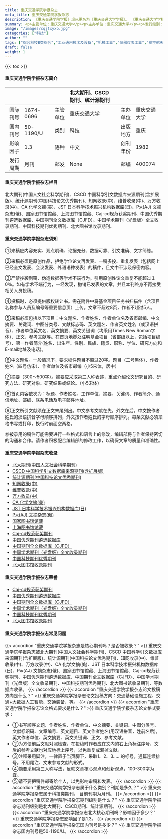 ```yaml
---
title: 重庆交通学院学报杂志
meta_title: 重庆交通学院学报杂志
description: 《重庆交通学院学报》现已更名为《重庆交通大学学报》。 《重庆交通大学学报》杂志（CN:50-1190/U）内容丰富、思想健康，1982年创刊，目前以月刊形式发行，刊物对外积极扩大宣传，致力于提高杂志质量与影响；专注于交通运输、土木工程、建筑与环境工程、电子与信息工程、管理科学与工程等领域的研究。本杂志旨在促进学术研究成果的发布和交流，推动相关领域的学科发展和创新。 该杂志已成为国内外交通工程和土木工程领域的重要学术刊物之一。该杂志拥有一支高水平的编辑和审稿团队，依托重庆交通大学优秀的学术资源，确保发布的论文具有较高的学术水平与科研价值。该杂志以季刊的形式出版，每期内容包括学术研究论文、技术与应用研究、案例分析、综述与评论、科研进展等内容。其中，学术研究论文是该杂志的主要内容，涵盖了交通运输规划与管理、铁路工程、道路工程、桥梁与隧道工程、港口与海岸工程、公共交通与城市轨道交通等多个学科领域。这些论文经过严格的同行评审，确保其学术质量、可靠性和可信度。 《重庆交通大学学报》还注重与实践应用的结合，积极推动科学研究成果的转化与推广。该杂志特别关注交通工程技术、运输规划与管理、智能交通系统、交通安全等领域的技术与应用研究。同时，它还定期发表案例分析、综述与评论，总结和回顾特定领域的研究进展，为读者提供最新的学术资讯和实践经验。
summary: <p>主管单位：重庆交通大学</p><p>主办单位：重庆交通大学</p><p>发行级别：北大期刊、CSCD期刊、统计源期刊</p><p>发行周期：月刊</p>
image: "/images/cqjtxyxb.jpg"
categories: ["科技"]
author: ""
tags: ["综合科技B类综合","工业通用技术及设备","机械工业","仪器仪表工业","航空航天科学与工程","武器工业与军事技术","铁路运输","公路与水路运输","汽车工业","船舶工业","水利水电工程","建筑科学与工程","动力工程","核科学技术","新能源","电力工业",]
draft: false
weight: 1
---
```


{{< toc >}}

#### 重庆交通学院学报杂志简介
|               |                               |               | 北大期刊、CSCD期刊、统计源期刊        |               |                           |
| ------------: | :---------------------------- | ------------: | :---------------------------- | ------------: | :------------------------ |
| 国际刊号      | 1674-0696   | 主管单位      | 重庆交通大学     | 主办单位      | 重庆交通大学     |
| 国内刊号      | 50-1190/U        | 类别          | 科技       | 出版地方      | 重庆           |
| 影响因子      | 1.3        | 语种          | 中文             | 创刊年份      | 1982    |
| 发行周期      | 月刊    | 邮发          | None              | 邮编          | 400074      |

#### 重庆交通学院学报杂志栏目
<span>北大期刊(中国人文社会科学期刊)</span>、<span>CSCD 中国科学引文数据库来源期刊(含扩展版)</span>、<span>统计源期刊(中国科技论文优秀期刊)</span>、<span>知网收录(中)</span>、<span>维普收录(中)</span>、<span>万方收录(中)</span>、<span>CA 化学文摘(美)</span>、<span>JST 日本科学技术振兴机构数据库(日)</span>、<span>Pж(AJ) 文摘杂志(俄)</span>、<span>国家图书馆馆藏</span>、<span>上海图书馆馆藏</span>、<span>Caj-cd规范获奖期刊</span>、<span>中国优秀期刊遴选数据库</span>、<span>中国期刊全文数据库（CJFD）</span>、<span>中国学术期刊（光盘版）全文收录期刊</span>、<span>中国科技期刊优秀期刊</span>、<span>北大图书馆收录期刊</span>、

#### 重庆交通学院学报杂志须知
<p><p>
	①来稿应内容充实、观点明确、论据充分、数据可靠、引文准确、文字简练。
</p><p>
	②来稿必须是原创作品，拒绝学位论文再发表、一稿多投、重复发表（包括网上已经全文发表、会议发表、外语语种发表）的稿件，且文中不涉及保密内容。
</p><p>
	③严禁抄袭剽窃、伪造数据等学术不端行为。引用原创性论文重复不能超过１0％。如有学术不端行为，一经发现，撤销已发表的文章，并且本刊终身不再接受相关人员投稿。
</p><p>
	④投稿时，必须提供版权转让书。需在附件中将基金项目任务书扫描件（含项目名称参与人员及编号等重要信息页）上传。文章不超过8页，作者不超过5人。
</p><p>
	⑤来稿必须包括以下项目：中文题名、作者姓名、作者单位名及省市邮编、中文摘要、关键词、中图分类号、文献标志码、英文题名、作者英文姓名（或汉语拼音）、作者单位英文名、英文摘要、英文关键词（均采用Times New Roman字体）、正文、参考文献等。在首页地脚处注明基金项目（省部级以上，包括项目编号）、第一作者简介(姓名、出生年、性别、民族、籍贯、职称、学位、研究方向和E-mail地址及电话)。
</p><p>
	⑥中文题名。一般情况下，要求稿件题目不超过20字。题目（二号黑体）、作者姓名（四号仿宋）、作者单位及省市邮编（小5宋体，居中）
</p><p>
	⑦摘要（300～500字）。摘要应采取第三人称表述，重点介绍论文研究目的、研究方法、研究对象、研究结果或结论。（小5宋体）
</p><p>
	⑧首页内容依次为：标题、作者姓名、工作单位、摘要、关键词、作者简介、通信地址、邮编、联系电话及电子邮件地址。
</p><p>
	⑨正文所引文献须在正文末尾列出。中文参考文献在先，外文在后。中文按作者姓氏的汉语拼音字母顺序排列，外文按作者姓氏的字母顺序排列。每条文献必须顶格书写或打印，换行时前面空两格。
</p><p>
	⑩被录用的稿件可能需要进行一些格式和语言上的修改，编辑部将与作者保持密切的沟通和合作。请作者积极配合编辑部的修改工作，以确保文章的质量和准确性。
</p></p>


#### 重庆交通学院学报杂志收录
<ul>
    <li class="inline-block">
        <a class="bg-theme-light hover:bg-primary dark:bg-darkmode-theme-light dark:hover:bg-darkmode-primary dark:hover:text-dark m-1 block rounded px-3 py-1 hover:text-white" href="#重庆交通学院学报杂志收录">
        北大期刊(中国人文社会科学期刊)
        </a>
    </li>
    <li class="inline-block">
        <a class="bg-theme-light hover:bg-primary dark:bg-darkmode-theme-light dark:hover:bg-darkmode-primary dark:hover:text-dark m-1 block rounded px-3 py-1 hover:text-white" href="#重庆交通学院学报杂志收录">
        CSCD 中国科学引文数据库来源期刊(含扩展版)
        </a>
    </li>
    <li class="inline-block">
        <a class="bg-theme-light hover:bg-primary dark:bg-darkmode-theme-light dark:hover:bg-darkmode-primary dark:hover:text-dark m-1 block rounded px-3 py-1 hover:text-white" href="#重庆交通学院学报杂志收录">
        统计源期刊(中国科技论文优秀期刊)
        </a>
    </li>
    <li class="inline-block">
        <a class="bg-theme-light hover:bg-primary dark:bg-darkmode-theme-light dark:hover:bg-darkmode-primary dark:hover:text-dark m-1 block rounded px-3 py-1 hover:text-white" href="#重庆交通学院学报杂志收录">
        知网收录(中)
        </a>
    </li>
    <li class="inline-block">
        <a class="bg-theme-light hover:bg-primary dark:bg-darkmode-theme-light dark:hover:bg-darkmode-primary dark:hover:text-dark m-1 block rounded px-3 py-1 hover:text-white" href="#重庆交通学院学报杂志收录">
        维普收录(中)
        </a>
    </li>
    <li class="inline-block">
        <a class="bg-theme-light hover:bg-primary dark:bg-darkmode-theme-light dark:hover:bg-darkmode-primary dark:hover:text-dark m-1 block rounded px-3 py-1 hover:text-white" href="#重庆交通学院学报杂志收录">
        万方收录(中)
        </a>
    </li>
    <li class="inline-block">
        <a class="bg-theme-light hover:bg-primary dark:bg-darkmode-theme-light dark:hover:bg-darkmode-primary dark:hover:text-dark m-1 block rounded px-3 py-1 hover:text-white" href="#重庆交通学院学报杂志收录">
        CA 化学文摘(美)
        </a>
    </li>
    <li class="inline-block">
        <a class="bg-theme-light hover:bg-primary dark:bg-darkmode-theme-light dark:hover:bg-darkmode-primary dark:hover:text-dark m-1 block rounded px-3 py-1 hover:text-white" href="#重庆交通学院学报杂志收录">
        JST 日本科学技术振兴机构数据库(日)
        </a>
    </li>
    <li class="inline-block">
        <a class="bg-theme-light hover:bg-primary dark:bg-darkmode-theme-light dark:hover:bg-darkmode-primary dark:hover:text-dark m-1 block rounded px-3 py-1 hover:text-white" href="#重庆交通学院学报杂志收录">
        Pж(AJ) 文摘杂志(俄)
        </a>
    </li>
    <li class="inline-block">
        <a class="bg-theme-light hover:bg-primary dark:bg-darkmode-theme-light dark:hover:bg-darkmode-primary dark:hover:text-dark m-1 block rounded px-3 py-1 hover:text-white" href="#重庆交通学院学报杂志收录">
        国家图书馆馆藏
        </a>
    </li>
    <li class="inline-block">
        <a class="bg-theme-light hover:bg-primary dark:bg-darkmode-theme-light dark:hover:bg-darkmode-primary dark:hover:text-dark m-1 block rounded px-3 py-1 hover:text-white" href="#重庆交通学院学报杂志收录">
        上海图书馆馆藏
        </a>
    </li>
    <li class="inline-block">
        <a class="bg-theme-light hover:bg-primary dark:bg-darkmode-theme-light dark:hover:bg-darkmode-primary dark:hover:text-dark m-1 block rounded px-3 py-1 hover:text-white" href="#重庆交通学院学报杂志收录">
        Caj-cd规范获奖期刊
        </a>
    </li>
    <li class="inline-block">
        <a class="bg-theme-light hover:bg-primary dark:bg-darkmode-theme-light dark:hover:bg-darkmode-primary dark:hover:text-dark m-1 block rounded px-3 py-1 hover:text-white" href="#重庆交通学院学报杂志收录">
        中国优秀期刊遴选数据库
        </a>
    </li>
    <li class="inline-block">
        <a class="bg-theme-light hover:bg-primary dark:bg-darkmode-theme-light dark:hover:bg-darkmode-primary dark:hover:text-dark m-1 block rounded px-3 py-1 hover:text-white" href="#重庆交通学院学报杂志收录">
        中国期刊全文数据库（CJFD）
        </a>
    </li>
    <li class="inline-block">
        <a class="bg-theme-light hover:bg-primary dark:bg-darkmode-theme-light dark:hover:bg-darkmode-primary dark:hover:text-dark m-1 block rounded px-3 py-1 hover:text-white" href="#重庆交通学院学报杂志收录">
        中国学术期刊（光盘版）全文收录期刊
        </a>
    </li>
    <li class="inline-block">
        <a class="bg-theme-light hover:bg-primary dark:bg-darkmode-theme-light dark:hover:bg-darkmode-primary dark:hover:text-dark m-1 block rounded px-3 py-1 hover:text-white" href="#重庆交通学院学报杂志收录">
        中国科技期刊优秀期刊
        </a>
    </li>
    <li class="inline-block">
        <a class="bg-theme-light hover:bg-primary dark:bg-darkmode-theme-light dark:hover:bg-darkmode-primary dark:hover:text-dark m-1 block rounded px-3 py-1 hover:text-white" href="#重庆交通学院学报杂志收录">
        北大图书馆收录期刊
        </a>
    </li>
</ul>



#### 重庆交通学院学报杂志荣誉
<ul>
    <li class="inline-block">
        <a class="bg-theme-light hover:bg-primary dark:bg-darkmode-theme-light dark:hover:bg-darkmode-primary dark:hover:text-dark m-1 block rounded px-3 py-1 hover:text-white" href="#重庆交通学院学报杂志荣誉">
        Caj-cd规范获奖期刊
        </a>
    </li>
    <li class="inline-block">
        <a class="bg-theme-light hover:bg-primary dark:bg-darkmode-theme-light dark:hover:bg-darkmode-primary dark:hover:text-dark m-1 block rounded px-3 py-1 hover:text-white" href="#重庆交通学院学报杂志荣誉">
        中国优秀期刊遴选数据库
        </a>
    </li>
    <li class="inline-block">
        <a class="bg-theme-light hover:bg-primary dark:bg-darkmode-theme-light dark:hover:bg-darkmode-primary dark:hover:text-dark m-1 block rounded px-3 py-1 hover:text-white" href="#重庆交通学院学报杂志荣誉">
        中国期刊全文数据库（CJFD）
        </a>
    </li>
    <li class="inline-block">
        <a class="bg-theme-light hover:bg-primary dark:bg-darkmode-theme-light dark:hover:bg-darkmode-primary dark:hover:text-dark m-1 block rounded px-3 py-1 hover:text-white" href="#重庆交通学院学报杂志荣誉">
        中国学术期刊（光盘版）全文收录期刊
        </a>
    </li>
    <li class="inline-block">
        <a class="bg-theme-light hover:bg-primary dark:bg-darkmode-theme-light dark:hover:bg-darkmode-primary dark:hover:text-dark m-1 block rounded px-3 py-1 hover:text-white" href="#重庆交通学院学报杂志荣誉">
        中国科技期刊优秀期刊
        </a>
    </li>
    <li class="inline-block">
        <a class="bg-theme-light hover:bg-primary dark:bg-darkmode-theme-light dark:hover:bg-darkmode-primary dark:hover:text-dark m-1 block rounded px-3 py-1 hover:text-white" href="#重庆交通学院学报杂志荣誉">
        北大图书馆收录期刊
        </a>
    </li>
</ul>












#### 重庆交通学院学报杂志常见问题
{{< accordion "重庆交通学院学报杂志是核心期刊吗？是否被收录？" >}}
重庆交通学院学报杂志被北大期刊(中国人文社会科学期刊)、CSCD 中国科学引文数据库来源期刊(含扩展版)、统计源期刊(中国科技论文优秀期刊)、知网收录(中)、维普收录(中)、万方收录(中)、CA 化学文摘(美)、JST 日本科学技术振兴机构数据库(日)、Pж(AJ) 文摘杂志(俄)、国家图书馆馆藏、上海图书馆馆藏、Caj-cd规范获奖期刊、中国优秀期刊遴选数据库、中国期刊全文数据库（CJFD）、中国学术期刊（光盘版）全文收录期刊、中国科技期刊优秀期刊、北大图书馆收录期刊、等数据库收录。
{{< /accordion >}}
{{< accordion "重庆交通学院学报杂志论文投稿方向是什么？" >}}
重庆交通学院学报杂志论文投稿方向：交通基础设施工程、交通+大数据人工智能、交通装备、等。
{{< /accordion >}}
{{< accordion "重庆交通学院学报杂志论文格式要求是什么？" >}}
重庆交通学院学报杂志论文格式要求：
- ①书写顺序文题、作者姓名、作者单位、中文摘要、关键词、中图分类号、文献标识码、文章编号、英文题目、英文作者姓名(用汉语拼音，姓前名后)，英文作者单位、英文摘要、英文关键词、正文、参考文献。
- ②为方便前后文献对照检查，在投稿时作者应在文内的右上角标注序号，文后的参考文献也对应地标上序号，以免重复或漏掉文献。
- ③注释采用脚注，一律置于当页脚下，采取1、2、3……的标号，通篇连续排号。不用尾注、文末参考文献的形式。
- ④摘要采用第三人称写法，反映文章核心观点和创新观点，100-300字为宜。
- ⑤请不要把稿件邮寄给个人，以免影响审稿和发表。
{{< /accordion >}}
{{< accordion "重庆交通学院学报杂志属于什么类别？刊期是多久？" >}}
重庆交通学院学报杂志属于科技类期刊， 目前刊期为月刊。
{{< /accordion >}}
{{< accordion "重庆交通学院学报杂志期刊级别是什么？" >}}
重庆交通学院学报杂志期刊级别是北大期刊、CSCD期刊、统计源期刊。
{{< /accordion >}}
{{< accordion "重庆交通学院学报杂志北大核心期刊吗？影响因子多少？" >}}
重庆交通学院学报杂志影响因子是1.3。
{{< /accordion >}}
{{< accordion "重庆交通学院学报杂志国内刊号是多少？" >}}
重庆交通学院学报杂志国内刊号是50-1190/U。
{{< /accordion >}}